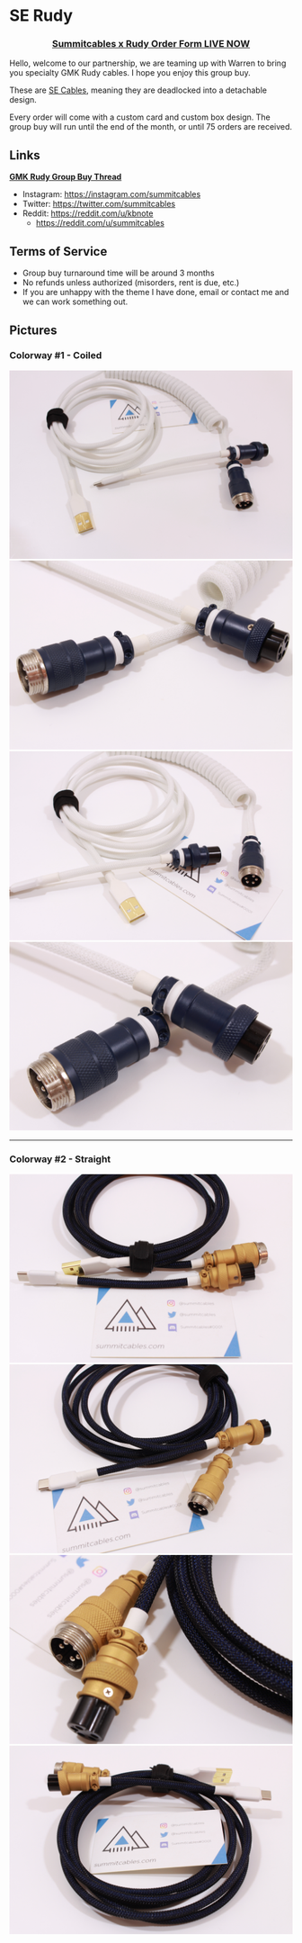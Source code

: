 # SE Rudy

### <p align="center"><strong><a href="https://docs.google.com/forms/d/e/1FAIpQLSeo0QlcXQGZ04rbr2beCFjirvoV9oHu9fybxKgiN8Xw7g0GPg/viewform">Summitcables x Rudy Order Form LIVE NOW</a></strong></p>

Hello, welcome to our partnership, we are teaming up with Warren to bring you specialty GMK Rudy cables. I hope you enjoy this group buy.

These are [SE Cables](https://summitcables.com/#detachable), meaning they are deadlocked into a detachable design.

Every order will come with a custom card and custom box design. The group buy will run until the end of the month, or until 75 orders are received.

## Links
**[GMK Rudy Group Buy Thread](https://geekhack.org/index.php?topic=103621.msg2839291#msg2839291)**

* Instagram: <https://instagram.com/summitcables>
* Twitter: <https://twitter.com/summitcables>
* Reddit: <https://reddit.com/u/kbnote>
  * <https://reddit.com/u/summitcables>

## Terms of Service

* Group buy turnaround time will be around 3 months
* No refunds unless authorized (misorders, rent is due, etc.)
* If you are unhappy with the theme I have done, email or contact me and we can work something out.

## Pictures

### Colorway #1 - Coiled
![](rudy/1_1.jpg)
![](rudy/1_2.jpg)
![](rudy/1_3.jpg)
![](rudy/1_4.jpg)

---

### Colorway #2 - Straight
![](rudy/2_1.jpg)
![](rudy/2_2.jpg)
![](rudy/2_3.jpg)
![](rudy/2_4.jpg)